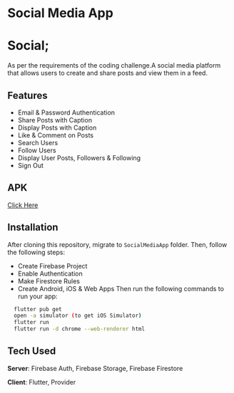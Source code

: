 # Social Media App

# Social;

As per the requirements of the coding challenge.A social media platform that allows users to create and share posts and view them in a feed.

## Features
- Email & Password Authentication
- Share Posts with Caption
- Display Posts with Caption
- Like & Comment on Posts
- Search Users
- Follow Users
- Display User Posts, Followers & Following
- Sign Out

## APK
[Click Here](https://shorturl.at/ikoO0) 


## Installation
After cloning this repository, migrate to ```SocialMediaApp``` folder. Then, follow the following steps:
- Create Firebase Project
- Enable Authentication
- Make Firestore Rules
- Create Android, iOS & Web Apps
Then run the following commands to run your app:
```bash
  flutter pub get
  open -a simulator (to get iOS Simulator)
  flutter run
  flutter run -d chrome --web-renderer html 
```

## Tech Used
**Server**: Firebase Auth, Firebase Storage, Firebase Firestore

**Client**: Flutter, Provider
